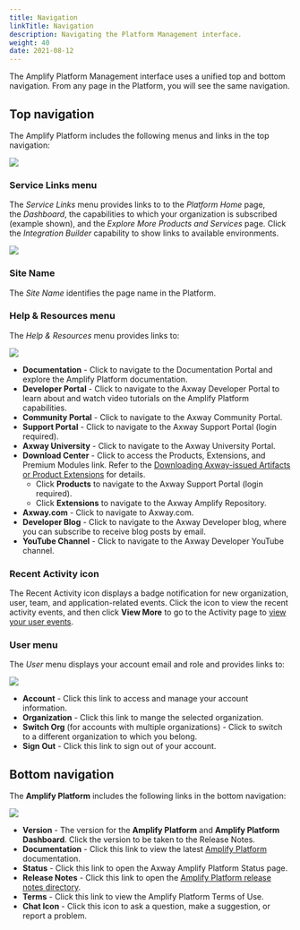 ```yaml
---
title: Navigation
linkTitle: Navigation
description: Navigating the Platform Management interface.
weight: 40
date: 2021-08-12
---
```


The Amplify Platform Management interface uses a unified top and bottom navigation. From any page in the Platform, you will see the same navigation.

## Top navigation

The Amplify Platform includes the following menus and links in the top navigation:

![](/Images/amplify_platform_navigation.png)

### Service Links menu

The _Service Links_ menu provides links to to the _Platform Home_ page, the _Dashboard_, the capabilities to which your organization is subscribed (example shown), and the _Explore More Products and Services_ page. Click the _Integration Builder_ capability to show links to available environments.

![](/Images/service_links_menu.png)

### Site Name

The _Site Name_ identifies the page name in the Platform.

### Help & Resources menu

The _Help & Resources_ menu provides links to:

![](/Images/help_and_resources_menu.png)

* **Documentation** - Click to navigate to the Documentation Portal and explore the Amplify Platform documentation.
* **Developer Portal** - Click to navigate to the Axway Developer Portal to learn about and watch video tutorials on the Amplify Platform capabilities.
* **Community Portal** - Click to navigate to the Axway Community Portal.
* **Support Portal** - Click to navigate to the Axway Support Portal (login required).
* **Axway University** - Click to navigate to the Axway University Portal.
* **Download Center** \- Click to access the Products, Extensions, and Premium Modules link. Refer to the [Downloading Axway-issued Artifacts or Product Extensions](/docs/management_guide/downloading_axway-issued_artifacts_or_product_extensions/) for details.
    * Click **Products** to navigate to the Axway Support Portal (login required).
    * Click **Extensions** to navigate to the Axway Amplify Repository.
* **Axway.com** - Click to navigate to Axway.com.
* **Developer Blog** - Click to navigate to the Axway Developer blog, where you can subscribe to receive blog posts by email.
* **YouTube Channel** - Click to navigate to the Axway Developer YouTube channel.

### Recent Activity icon

The Recent Activity icon displays a badge notification for new organization, user, team, and application-related events. Click the icon to view the recent activity events, and then click **View More** to go to the Activity page to [view your user events](/docs/management_guide/managing_accounts/#view-your-user-activity).

### User menu

The _User_ menu displays your account email and role and provides links to:

![](/Images/usermenu_multipleorg.png)

* **Account** - Click this link to access and manage your account information.
* **Organization** - Click this link to mange the selected organization.
* **Switch Org** (for accounts with multiple organizations) - Click to switch to a different organization to which you belong.
* **Sign Out** - Click this link to sign out of your account.

## Bottom navigation

The **Amplify Platform** includes the following links in the bottom navigation:

![](/Images/amplify_platform_bottom_navigation.png)

* **Version** - The version for the **Amplify Platform** and **Amplify Platform Dashboard**. Click the version to be taken to the Release Notes.
* **Documentation** - Click this link to view the latest [Amplify Platform](https://docs.axway.com/category/platform) documentation.
* **Status** - Click this link to open the Axway Amplify Platform Status page.
* **Release Notes** - Click this link to open the [Amplify Platform release notes directory](https://docs.axway.com/bundle/amplify_rn_dir/page/amplify_platform_release_notes_directory.html).
* **Terms** - Click this link to view the Amplify Platform Terms of Use.
* **Chat Icon** - Click this icon to ask a question, make a suggestion, or report a problem.
